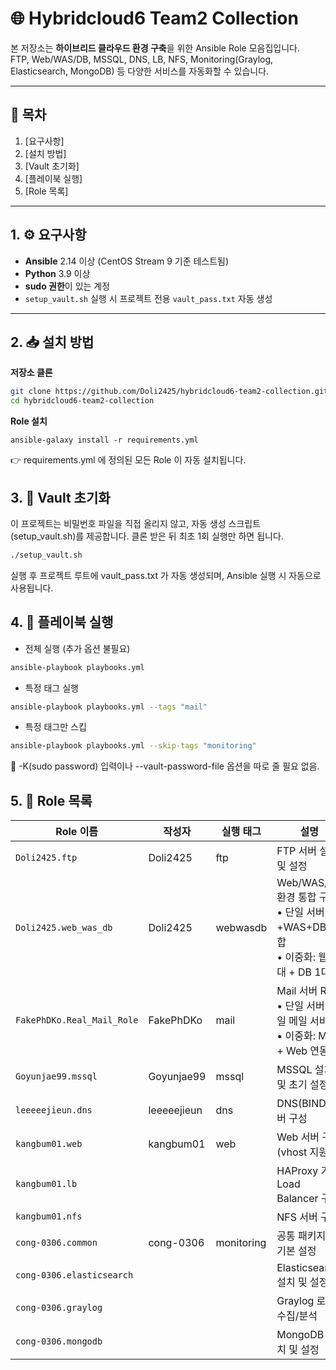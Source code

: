 # 🌐 Hybridcloud6 Team2 Collection

본 저장소는 **하이브리드 클라우드 환경 구축**을 위한 Ansible Role 모음집입니다.  
FTP, Web/WAS/DB, MSSQL, DNS, LB, NFS, Monitoring(Graylog, Elasticsearch, MongoDB) 등 다양한 서비스를 자동화할 수 있습니다.

---

## 📑 목차

1. [요구사항]
2. [설치 방법]
3. [Vault 초기화]
4. [플레이북 실행]
5. [Role 목록]

---

## 1. ⚙ 요구사항

* **Ansible** 2.14 이상 (CentOS Stream 9 기준 테스트됨)
* **Python** 3.9 이상
* **sudo 권한**이 있는 계정
* `setup_vault.sh` 실행 시 프로젝트 전용 `vault_pass.txt` 자동 생성

---

## 2. 📥 설치 방법

**저장소 클론**

   ```bash
   git clone https://github.com/Doli2425/hybridcloud6-team2-collection.git
   cd hybridcloud6-team2-collection
   ```
**Role 설치**
   ```bahs
   ansible-galaxy install -r requirements.yml
   ```
👉 requirements.yml 에 정의된 모든 Role 이 자동 설치됩니다.

## 3. 🔑 Vault 초기화
   이 프로젝트는 비밀번호 파일을 직접 올리지 않고, 자동 생성 스크립트(setup_vault.sh)를 제공합니다.
   클론 받은 뒤 최초 1회 실행만 하면 됩니다.
   ```bash
   ./setup_vault.sh
   ```
실행 후 프로젝트 루트에 vault_pass.txt 가 자동 생성되며, Ansible 실행 시 자동으로 사용됩니다.

## 4. 🚀 플레이북 실행

* 전체 실행 (추가 옵션 불필요)
```bash
ansible-playbook playbooks.yml
```

* 특정 태그 실행
```bash
ansible-playbook playbooks.yml --tags "mail"
```

* 특정 태그만 스킵
```bash
ansible-playbook playbooks.yml --skip-tags "monitoring"
```
📌 -K(sudo password) 입력이나 --vault-password-file 옵션을 따로 줄 필요 없음.

## 5. 📂 Role 목록

| Role 이름                        | 작성자      | 실행 태그      | 설명                                   |
| -------------------------------- | ----------- | ------------- | -------------------------------------- |
| `Doli2425.ftp`                   | Doli2425    | ftp           | FTP 서버 설치 및 설정                  |
| `Doli2425.web_was_db`            | Doli2425    | webwasdb      | Web/WAS/DB 환경 통합 구축 <br>• 단일 서버: 웹+WAS+DB 통합 <br>• 이중화: 웹 2대 + DB 1대 |
| `FakePhDKo.Real_Mail_Role`       | FakePhDKo   | mail          | Mail 서버 Role <br>• 단일 서버: 단일 메일 서비스 <br>• 이중화: Mail + Web 연동 |
| `Goyunjae99.mssql`               | Goyunjae99  | mssql         | MSSQL 설치 및 초기 설정                |
| `leeeeejieun.dns`                | leeeeejieun | dns           | DNS(BIND) 서버 구성                    |
| `kangbum01.web`                  | kangbum01   | web           | Web 서버 구성 (vhost 지원)             |
| `kangbum01.lb`                   |             |               | HAProxy 기반 Load Balancer 구성        |
| `kangbum01.nfs`                  |             |               | NFS 서버 구성                          |
| `cong-0306.common`               | cong-0306   | monitoring    | 공통 패키지 및 기본 설정               |
| `cong-0306.elasticsearch`        |             |               | Elasticsearch 설치 및 설정             |
| `cong-0306.graylog`              |             |               | Graylog 로그 수집/분석                 |
| `cong-0306.mongodb`              |             |               | MongoDB 설치 및 설정                   |

